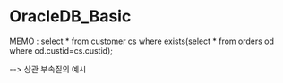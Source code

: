 # OracleDB_Basic

MEMO : 
select * from customer cs
where exists(select * from orders od where od.custid=cs.custid);

--> 상관 부속질의 예시
